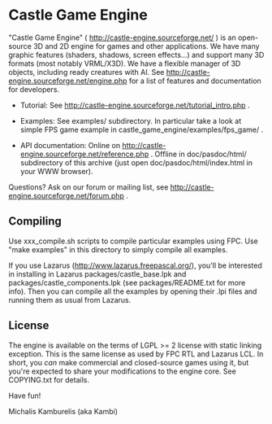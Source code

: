 Castle Game Engine
==================

"Castle Game Engine" ( http://castle-engine.sourceforge.net/ )
is an open-source 3D and 2D engine for games and other applications.
We have many graphic features (shaders, shadows, screen effects...)
and support many 3D formats (most notably VRML/X3D).
We have a flexible manager of 3D objects, including ready creatures
with AI. See http://castle-engine.sourceforge.net/engine.php
for a list of features and documentation for developers.

- Tutorial: See http://castle-engine.sourceforge.net/tutorial_intro.php .

- Examples: See examples/ subdirectory. In particular take a look
  at simple FPS game example in castle_game_engine/examples/fps_game/ .

- API documentation:
  Online on http://castle-engine.sourceforge.net/reference.php .
  Offline in doc/pasdoc/html/ subdirectory of this archive
  (just open doc/pasdoc/html/index.html in your WWW browser).

Questions? Ask on our forum or mailing list,
see http://castle-engine.sourceforge.net/forum.php .

Compiling
---------

Use xxx_compile.sh scripts to compile particular examples using FPC.
Use "make examples" in this directory to simply compile all examples.

If you use Lazarus (http://www.lazarus.freepascal.org/),
you'll be interested in installing in Lazarus
packages/castle_base.lpk and packages/castle_components.lpk
(see packages/README.txt for more info).
Then you can compile all the examples by opening their .lpi files
and running them as usual from Lazarus.

License
-------

The engine is available on the terms of LGPL >= 2 license
with static linking exception. This is the same license
as used by FPC RTL and Lazarus LCL. In short, you *can* make
commercial and closed-source games using it, but you're expected
to share your modifications to the engine core.
See COPYING.txt for details.

Have fun!

Michalis Kamburelis (aka Kambi)
